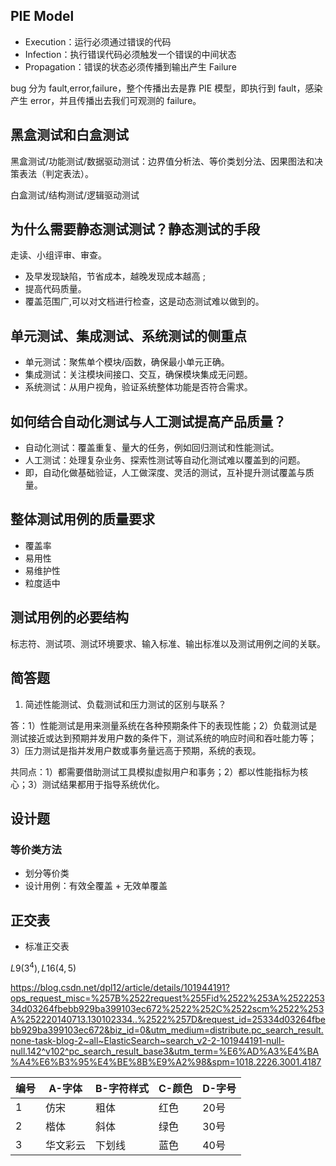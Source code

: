## PIE Model

- Execution：运行必须通过错误的代码
- Infection：执行错误代码必须触发一个错误的中间状态
- Propagation：错误的状态必须传播到输出产生 Failure

bug 分为 fault,error,failure，整个传播出去是靠 PIE 模型，即执行到 fault，感染产生 error，并且传播出去我们可观测的 failure。

## 黑盒测试和白盒测试

黑盒测试/功能测试/数据驱动测试：边界值分析法、等价类划分法、因果图法和决策表法（判定表法）。

白盒测试/结构测试/逻辑驱动测试

## 为什么需要静态测试测试？静态测试的手段

走读、小组评审、审查。

- 及早发现缺陷，节省成本，越晚发现成本越高 ; 
- 提高代码质量。
- 覆盖范围广,可以对文档进行检查，这是动态测试难以做到的。

## 单元测试、集成测试、系统测试的侧重点

- 单元测试：聚焦单个模块/函数，确保最小单元正确。
- 集成测试：关注模块间接口、交互，确保模块集成无问题。
- 系统测试：从用户视角，验证系统整体功能是否符合需求。

## 如何结合自动化测试与人工测试提高产品质量？

- 自动化测试：覆盖重复、量大的任务，例如回归测试和性能测试。
- 人工测试：处理复杂业务、探索性测试等自动化测试难以覆盖到的问题。
- 即，自动化做基础验证，人工做深度、灵活的测试，互补提升测试覆盖与质量。

## 整体测试用例的质量要求

- 覆盖率
- 易用性
- 易维护性
- 粒度适中

## 测试用例的必要结构

标志符、测试项、测试环境要求、输入标准、输出标准以及测试用例之间的关联。

## 简答题

1. 简述性能测试、负载测试和压力测试的区别与联系？

答：1）性能测试是用来测量系统在各种预期条件下的表现性能；2）负载测试是测试接近或达到预期并发用户数的条件下，测试系统的响应时间和吞吐能力等；3）压力测试是指并发用户数或事务量远高于预期，系统的表现。

共同点：1）都需要借助测试工具模拟虚拟用户和事务；2）都以性能指标为核心；3）测试结果都用于指导系统优化。

## 设计题

### 等价类方法

- 划分等价类
- 设计用例：有效全覆盖 + 无效单覆盖

## 正交表

- 标准正交表

$L9(3^4),L16(4,5)$

https://blog.csdn.net/dpl12/article/details/101944191?ops_request_misc=%257B%2522request%255Fid%2522%253A%252225334d03264fbebb929ba399103ec672%2522%252C%2522scm%2522%253A%252220140713.130102334..%2522%257D&request_id=25334d03264fbebb929ba399103ec672&biz_id=0&utm_medium=distribute.pc_search_result.none-task-blog-2~all~ElasticSearch~search_v2-2-101944191-null-null.142^v102^pc_search_result_base3&utm_term=%E6%AD%A3%E4%BA%A4%E6%B3%95%E4%BE%8B%E9%A2%98&spm=1018.2226.3001.4187

| 编号 | A-字体   | B-字符样式 | C-颜色 | D-字号 |
| ---- | -------- | ---------- | ------ | ------ |
| 1    | 仿宋     | 粗体       | 红色   | 20号   |
| 2    | 楷体     | 斜体       | 绿色   | 30号   |
| 3    | 华文彩云 | 下划线     | 蓝色   | 40号   |

